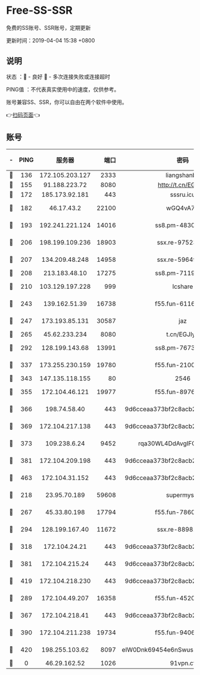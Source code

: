 # Free-SS-SSR

免费的SS账号、SSR账号，定期更新

更新时间：2019-04-04 15:38 +0800

## 说明

状态     ：🙂 - 良好 🙁 - 多次连接失败或连接超时

PING值   ：不代表真实使用中的速度，仅供参考。

账号兼容SS、SSR，你可以自由在两个软件中使用。

👉[扫码页面](https://liesauer.github.io/Free-SS-SSR/)👈

## 账号

|-|PING|服务器|端口|密码|加密方式|区域|
|:----:|:----:|:-----:|-----:|:----:|:----:|:----:|
|🙂|136|172.105.203.127|2333|liangshanbo|chacha20|JP|
|🙂|155|91.188.223.72|8080|http://t.cn/EGJIyrl|rc4-md5|RU|
|🙂|172|185.173.92.181|443|sssru.icu|rc4-md5|RU|
|🙂|182|46.17.43.2|22100|wGQ4vA7D|aes-256-gcm|RU|
|🙂|193|192.241.221.124|14016|ss8.pm-48308241|aes-256-cfb|US|
|🙂|206|198.199.109.236|18903|ssx.re-97523420|aes-256-cfb|US|
|🙂|207|134.209.48.248|14958|ssx.re-59649668|aes-256-cfb|US|
|🙂|208|213.183.48.10|17275|ss8.pm-71196894|rc4-md5|RU|
|🙂|210|103.129.197.228|999|lcshare|aes-256-cfb|US|
|🙂|243|139.162.51.39|16738|f55.fun-61163732|aes-256-cfb|SG|
|🙂|247|173.193.85.131|30587|jaz|aes-256-cfb|US|
|🙂|265|45.62.233.234|8080|t.cn/EGJIyrl|rc4-md5|CA|
|🙂|292|128.199.143.68|13991|ss8.pm-76732663|aes-256-cfb|SG|
|🙂|337|173.255.230.159|19780|f55.fun-21003083|aes-256-cfb|US|
|🙂|343|147.135.118.155|80|2546|chacha20|US|
|🙂|355|172.104.46.121|19977|f55.fun-89761630|aes-256-cfb|SG|
|🙂|366|198.74.58.40|443|9d6cceaa373bf2c8acb22e60b6a58be6|aes-256-cfb|US|
|🙂|369|172.104.217.138|443|9d6cceaa373bf2c8acb22e60b6a58be6|aes-256-cfb|US|
|🙂|373|109.238.6.24|9452|rqa30WL4DdAvgIFG6Fs3znzTa|aes-256-cfb|FR|
|🙂|381|172.104.209.198|443|9d6cceaa373bf2c8acb22e60b6a58be6|aes-256-cfb|US|
|🙂|463|172.104.31.152|443|9d6cceaa373bf2c8acb22e60b6a58be6|aes-256-cfb|US|
|🙂|218|23.95.70.189|59608|supermyssr|chacha20-ietf|US|
|🙂|267|45.33.80.198|17794|f55.fun-78601167|aes-256-cfb|US|
|🙂|294|128.199.167.40|11672|ssx.re-88981632|aes-256-cfb|SG|
|🙂|318|172.104.24.21|443|9d6cceaa373bf2c8acb22e60b6a58be6|aes-256-cfb|US|
|🙂|381|172.104.215.24|443|9d6cceaa373bf2c8acb22e60b6a58be6|aes-256-cfb|US|
|🙂|419|172.104.218.230|443|9d6cceaa373bf2c8acb22e60b6a58be6|aes-256-cfb|US|
|🙁|289|172.104.49.207|16358|f55.fun-45202305|aes-256-cfb|SG|
|🙁|367|172.104.218.41|443|9d6cceaa373bf2c8acb22e60b6a58be6|aes-256-cfb|US|
|🙁|390|172.104.211.238|19734|f55.fun-94065686|aes-256-cfb|US|
|🙁|420|198.255.103.62|8097|eIW0Dnk69454e6nSwuspv9DmS201tQ0D|aes-256-cfb|US|
|🙁|0|46.29.162.52|1026|91vpn.cf|rc4-md5|RU|
